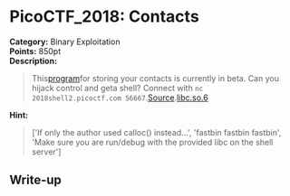 <!-- This markdown file is writeup template. -->

# PicoCTF_2018:  Contacts

**Category:** Binary Exploitation  
**Points:** 850pt  
**Description:**

> This[program](//2018shell2.picoctf.com/static/870ec59752f266ccb15d66c2039ed5c5/contacts)for storing your contacts is currently in beta. Can you hijack control and geta shell? Connect with `nc 2018shell2.picoctf.com 56667`.[Source](//2018shell2.picoctf.com/static/870ec59752f266ccb15d66c2039ed5c5/contacts.c).[libc.so.6](//2018shell2.picoctf.com/static/870ec59752f266ccb15d66c2039ed5c5/libc.so.6)

**Hint:**

> ['If only the author used calloc() instead...', 'fastbin fastbin fastbin', 'Make sure you are run/debug with the provided libc on the shell server']

## Write-up